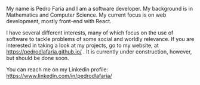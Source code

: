 My name is Pedro Faria and I am a software developer.
My background is in Mathematics and Computer Science. My current focus is on web development, mostly front-end with React.

I have several different interests, many of which focus on the use of software to tackle problems of some social and worldly relevance.
If you are interested in taking a look at my projects, go to my website, at https://pedrodlafaria.github.io/ . It is currently under construction, however, but should be done soon.

You can reach me on my Linkedin profile: https://www.linkedin.com/in/pedrodlafaria/
